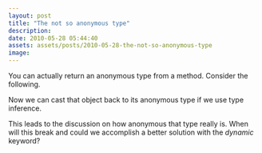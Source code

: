```yaml
---
layout: post
title: "The not so anonymous type"
description:
date: 2010-05-28 05:44:40
assets: assets/posts/2010-05-28-the-not-so-anonymous-type
image: 
---
```


You can actually return an anonymous type from a method. Consider the following.

<script src="https://gist.github.com/miklund/06601912093c171ac0dc.js?file=Helpers.cs"></script>

Now we can cast that object back to its anonymous type if we use type inference.

<script src="https://gist.github.com/miklund/06601912093c171ac0dc.js?file=Example.cs"></script>

This leads to the discussion on how anonymous that type really is. When will this break and could we accomplish a better solution with the _dynamic_ keyword?
